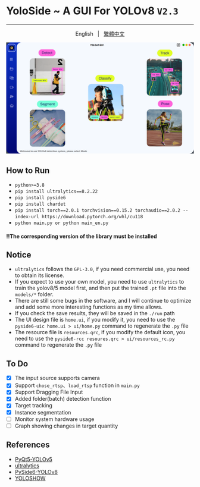 # YoloSide ~ A GUI For YOLOv8 `V2.3`
---
  <p align="center"> 
  English &nbsp; | &nbsp; <a href="https://github.com/SuPoTing/YOLOv8-GUI-PySide6/blob/main/README_zh_tw.md">繁體中文</a>
 </p>


![](preview_en.png)

## How to Run
- `python>=3.8`
- `pip install ultralytics==8.2.22`
- `pip install pyside6`
- `pip install chardet`
- `pip install torch==2.0.1 torchvision==0.15.2 torchaudio==2.0.2 --index-url https://download.pytorch.org/whl/cu118`
- `python main.py or python main_en.py`

#### !!The corresponding version of the library must be installed

## Notice
- `ultralytics` follows the `GPL-3.0`, if you need commercial use, you need to obtain its license.
- If you expect to use your own model, you need to use `ultralytics` to train the yolov8/5 model first, and then put the trained `.pt` file into the `models/*` folder.
- There are still some bugs in the software, and I will continue to optimize and add some more interesting functions as my time allows.
- If you check the save results, they will be saved in the `./run` path
- The UI design file is `home.ui`, if you modify it, you need to use the `pyside6-uic home.ui > ui/home.py` command to regenerate the `.py` file
- The resource file is `resources.qrc`, if you modify the default icon, you need to use the `pyside6-rcc resoures.qrc > ui/resources_rc.py` command to regenerate the `.py` file

## To Do
- [x] The input source supports camera
- [x] Support `chose_rtsp`、`load_rtsp` function in `main.py`
- [X] Support Dragging File Input
- [x] Added folder(batch) detection function
- [x] Target tracking
- [x] Instance segmentation
- [ ] Monitor system hardware usage
- [ ] Graph showing changes in target quantity

## References
- [PyQt5-YOLOv5](https://github.com/Javacr/PyQt5-YOLOv5)
- [ultralytics](https://github.com/ultralytics/ultralytics)
- [PySide6-YOLOv8](https://github.com/Jai-wei/YOLOv8-PySide6-GUI/tree/main)
- [YOLOSHOW](https://github.com/SwimmingLiu/YOLOSHOW/tree/31644373fca58aefcc9dba72a610c92031e5331b)

